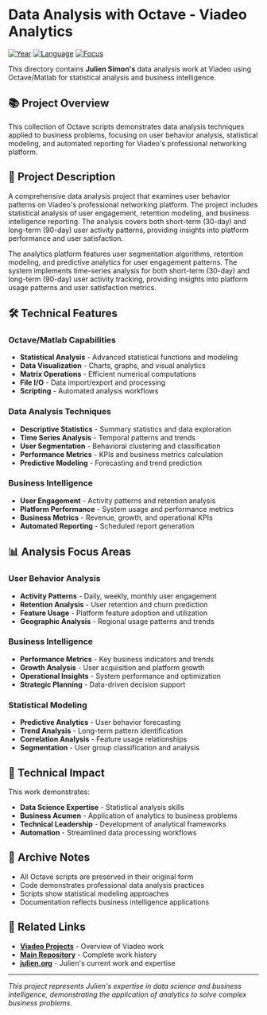 # Data Analysis with Octave - Viadeo Analytics

[![Year](https://img.shields.io/badge/Year-2015-orange.svg)](https://github.com/juliensimon/work-history)
[![Language](https://img.shields.io/badge/Language-Octave%2FMatlab-blue.svg)](https://github.com/juliensimon/work-history)
[![Focus](https://img.shields.io/badge/Focus-Data%20Analysis%20%26%20Business%20Intelligence-green.svg)](https://github.com/juliensimon/work-history)

This directory contains **Julien Simon's** data analysis work at Viadeo using Octave/Matlab for statistical analysis and business intelligence.

## 📚 Project Overview

This collection of Octave scripts demonstrates data analysis techniques applied to business problems, focusing on user behavior analysis, statistical modeling, and automated reporting for Viadeo's professional networking platform.

## 🎯 Project Description

A comprehensive data analysis project that examines user behavior patterns on Viadeo's professional networking platform. The project includes statistical analysis of user engagement, retention modeling, and business intelligence reporting. The analysis covers both short-term (30-day) and long-term (90-day) user activity patterns, providing insights into platform performance and user satisfaction.

The analytics platform features user segmentation algorithms, retention modeling, and predictive analytics for user engagement patterns. The system implements time-series analysis for both short-term (30-day) and long-term (90-day) user activity tracking, providing insights into platform usage patterns and user satisfaction metrics.

## 🛠️ Technical Features

### Octave/Matlab Capabilities
- **Statistical Analysis** - Advanced statistical functions and modeling
- **Data Visualization** - Charts, graphs, and visual analytics
- **Matrix Operations** - Efficient numerical computations
- **File I/O** - Data import/export and processing
- **Scripting** - Automated analysis workflows

### Data Analysis Techniques
- **Descriptive Statistics** - Summary statistics and data exploration
- **Time Series Analysis** - Temporal patterns and trends
- **User Segmentation** - Behavioral clustering and classification
- **Performance Metrics** - KPIs and business metrics calculation
- **Predictive Modeling** - Forecasting and trend prediction

### Business Intelligence
- **User Engagement** - Activity patterns and retention analysis
- **Platform Performance** - System usage and performance metrics
- **Business Metrics** - Revenue, growth, and operational KPIs
- **Automated Reporting** - Scheduled report generation

## 📊 Analysis Focus Areas

### User Behavior Analysis
- **Activity Patterns** - Daily, weekly, monthly user engagement
- **Retention Analysis** - User retention and churn prediction
- **Feature Usage** - Platform feature adoption and utilization
- **Geographic Analysis** - Regional usage patterns and trends

### Business Intelligence
- **Performance Metrics** - Key business indicators and trends
- **Growth Analysis** - User acquisition and platform growth
- **Operational Insights** - System performance and optimization
- **Strategic Planning** - Data-driven decision support

### Statistical Modeling
- **Predictive Analytics** - User behavior forecasting
- **Trend Analysis** - Long-term pattern identification
- **Correlation Analysis** - Feature usage relationships
- **Segmentation** - User group classification and analysis

## 🎯 Technical Impact

This work demonstrates:
- **Data Science Expertise** - Statistical analysis skills
- **Business Acumen** - Application of analytics to business problems
- **Technical Leadership** - Development of analytical frameworks
- **Automation** - Streamlined data processing workflows

## 📄 Archive Notes

- All Octave scripts are preserved in their original form
- Code demonstrates professional data analysis practices
- Scripts show statistical modeling approaches
- Documentation reflects business intelligence applications

## 🔗 Related Links

- **[Viadeo Projects](../README.md)** - Overview of Viadeo work
- **[Main Repository](../../README.md)** - Complete work history
- **[julien.org](https://julien.org)** - Julien's current work and expertise

---

*This project represents Julien's expertise in data science and business intelligence, demonstrating the application of analytics to solve complex business problems.* 